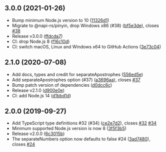 ## 3.0.0 (2021-01-26)

* Bump minimum Node.js version to 10 ([11326d1](https://github.com/lovell/limax/commit/11326d1))
* Migrate to @napi-rs/pinyin, drop Windows x86 (#38) ([bf5e3de](https://github.com/lovell/limax/commit/bf5e3de)), closes [#38](https://github.com/lovell/limax/issues/38)
* Release v3.0.0 ([ffdcda7](https://github.com/lovell/limax/commit/ffdcda7))
* CI: drop Node.js 8 ([f16c10d](https://github.com/lovell/limax/commit/f16c10d))
* CI: switch macOS, Linux and Windows x64 to GitHub Actions ([3e73c04](https://github.com/lovell/limax/commit/3e73c04))

## 2.1.0 (2020-07-08)

* Add docs, types and credit for separateApostrophes ([556ed5e](https://github.com/lovell/limax/commit/556ed5e))
* Add separateApostrophes option (#37) ([a3696aa](https://github.com/lovell/limax/commit/a3696aa)), closes [#37](https://github.com/lovell/limax/issues/37)
* Bump patch version of dependencies ([d0dcc6c](https://github.com/lovell/limax/commit/d0dcc6c))
* Release v2.1.0 ([d900e0e](https://github.com/lovell/limax/commit/d900e0e))
* CI: add Node.js 14 ([d1bbd1d](https://github.com/lovell/limax/commit/d1bbd1d))

## 2.0.0 (2019-09-27)

* Add TypeScript type definitions #32 (#34) ([ce2e7d2](https://github.com/lovell/limax/commit/ce2e7d2)), closes [#32](https://github.com/lovell/limax/issues/32) [#34](https://github.com/lovell/limax/issues/34)
* Minimum supported Node.js version is now 8 ([3f5f3b5](https://github.com/lovell/limax/commit/3f5f3b5))
* Release v2.0.0 ([6c3015b](https://github.com/lovell/limax/commit/6c3015b))
* The separateNumbers option now defaults to false #24 ([3ad7480](https://github.com/lovell/limax/commit/3ad7480)), closes [#24](https://github.com/lovell/limax/issues/24)
